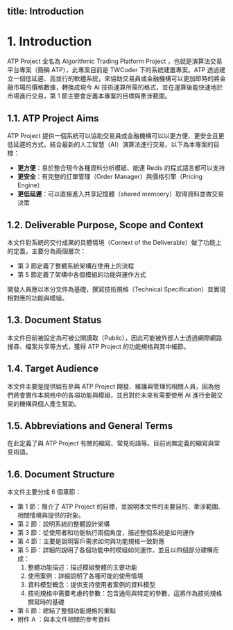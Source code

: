 title: Introduction
---

# 1. Introduction

ATP Project 全名為 Algorithmic Trading Platform Project ，也就是演算法交易平台專案（簡稱 ATP），此專案目前是 TWCoder 下的系統建置專案。ATP 透過建立一個低延遲、高並行的軟體系統，來協助交易員或金融機構可以更加即時的將金融市場的價格數據，轉換成現今 AI 技術運算所需的格式，並在運算後能快速地於市場進行交易，第 1 節主要會定義本專案的目標與牽涉範圍。

## 1.1. ATP Project Aims	

ATP Project 提供一個系統可以協助交易員或金融機構可以以更方便、更安全且更低延遲的方式，結合最新的人工智慧（AI）演算法進行交易，以下為本專案的目標：

- **更方便**：易於整合現今各種資料分析模組、能連 Redis 的程式語言都可以支持
- **更安全**：有完整的訂單管理（Order Manager）與價格引擎（Pricing Engine）
- **更低延遲**：可以直接進入共享記憶體（shared memoery）取得資料並做交易決策


## 1.2. Deliverable Purpose, Scope and Context	

本文件對系統的交付成果的具體情境（Context of the Deliverable）做了功能上的定義，主要分為兩個層次：
- 第 3 節定義了整體系統架構在使用上的流程
- 第 5 節定義了架構中各個模組的功能與運作方式

開發人員應以本分文件為基礎，撰寫技術規格（Technical Specification）並實現相對應的功能與模組。

## 1.3. Document Status	

本文件目前被設定為可被公開讀取（Public），因此可能被外部人士透過網際網路搜尋、檔案共享等方式，獲得 ATP Project 的功能規格與其中細節。

## 1.4. Target Audience	

本文件主要是提供給有參與 ATP Project 開發、維護與管理的相關人員，因為他們將會實作本規格中的各項功能與模組，並且對於未來有需要使用 AI 進行金融交易的機構與個人產生幫助。

## 1.5. Abbreviations and General Terms	

在此定義了與 ATP Project 有關的縮寫、常見術語等。目前尚無定義的縮寫與常見術語。


## 1.6. Document Structure	

本文件主要分成 6 個章節：
- 第 1 節：簡介了 ATP Project 的目標，並說明本文件的主要目的、牽涉範圍、相關情境與提供的對象。
- 第 2 節：說明系統的整體設計架構
- 第 3 節：從使用者和功能執行兩個角度，描述整個系統是如何運作
- 第 4 節：主要是說明客戶需求如何與功能規格一致對應
- 第 5 節：詳細的說明了各個功能中的模組如何運作，並且以四個部分建構而成：
    1. 整體功能描述：描述模組整體的主要功能
    2. 使用案例：詳細說明了各種可能的使用情境
    3. 資料模型概念：提供支持使用者案例的資料模型
    4. 技術規格中需要考慮的參數：包含通用與特定的參數，這將作為技術規格撰寫時的基礎
- 第 6 節：總結了整個功能規格的重點
- 附件 A ：與本文件相關的參考資料
